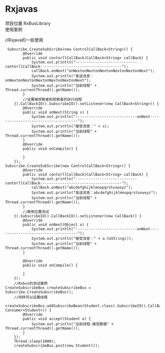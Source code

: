 # Rxjavas
项目位置 RxBusLibrary  
使用案例  


//Rxjava的一些使用
   
     Subscribe.CreateSubScribe(new ControlCallBack<String>() {
            @Override
            public void contorllCallBack(CallBack<String> callBack) {
                System.out.println("----------------------------contorllCallBack-------------------------------------");
                callBack.onNext("onNextonNextonNextonNextonNextonNext");
                System.out.println("发送消息：onNextonNextonNextonNextonNextonNext");
                System.out.println("当前线程" + Thread.currentThread().getName());
            }
            //设置被观察者和观察者的执行线程
        }).CallBackIO().SubscribeIO().setListener(new CallBack<String>() {
            @Override
            public void onNext(String s) {
                System.out.println("----------------------------onNext-------------------------------------");
                System.out.println("接受消息：" + s);
                System.out.println("当前线程" + Thread.currentThread().getName());
            }
            @Override
            public void onCompile() {

            }
        });
    Subscribe.CreateSubScribe(new ControlCallBack<String>() {
            @Override
            public void contorllCallBack(CallBack<String> callBack) {
                System.out.println("----------------------------contorllCallBack-------------------------------------");
                callBack.onNext("abcdefghijklmnopqrstuvwxyz");
                System.out.println("发送消息：abcdefghijklmnopqrstuvwxyz");
                System.out.println("当前线程" + Thread.currentThread().getName());
            }
            //颠倒位置测试
        }).SubscribeIO().CallBackIO().setListener(new CallBack() {
            @Override
            public void onNext(Object o) {
                System.out.println("----------------------------onNext-------------------------------------");
                System.out.println("接受消息：" + o.toString());
                System.out.println("当前线程" + Thread.currentThread().getName());
            }

            @Override
            public void onCompile() {

            }
        });
        //Rxbus的测试案例
    CreateSubscribeBus createSubscribeBus = Subscribe.CreateSubscribeBus();
        //同样可以设置线程
        createSubscribeBus.addSubscribeBean(Student.class).SubscribeIO().CallBackIO().setListeners(new Consumer<Student>() {
            @Override
            public void accept(Student o) {
                System.out.println("当前线程:接受数据" + Thread.currentThread().getName());
            }
        });
        Thread.sleep(1000);
        createSubscribeBus.post(new Student());
